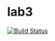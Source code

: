 # lab3
[![Build Status](https://travis-ci.org/SimonJonsson/lab3.svg?branch=master)](https://travis-ci.org/SimonJonsson/lab3)

